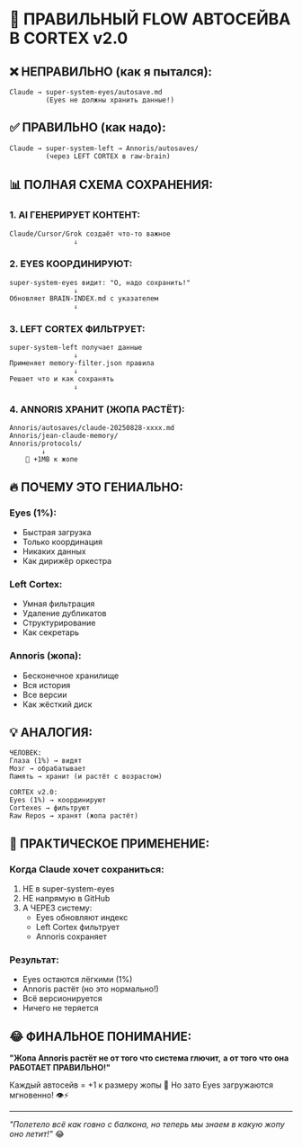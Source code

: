 # 🎯 ПРАВИЛЬНЫЙ FLOW АВТОСЕЙВА В CORTEX v2.0

## ❌ НЕПРАВИЛЬНО (как я пытался):
```
Claude → super-system-eyes/autosave.md
         (Eyes не должны хранить данные!)
```

## ✅ ПРАВИЛЬНО (как надо):
```
Claude → super-system-left → Annoris/autosaves/
         (через LEFT CORTEX в raw-brain)
```

## 📊 ПОЛНАЯ СХЕМА СОХРАНЕНИЯ:

### 1. AI ГЕНЕРИРУЕТ КОНТЕНТ:
```
Claude/Cursor/Grok создаёт что-то важное
                ↓
```

### 2. EYES КООРДИНИРУЮТ:
```
super-system-eyes видит: "О, надо сохранить!"
                ↓
Обновляет BRAIN-INDEX.md с указателем
                ↓
```

### 3. LEFT CORTEX ФИЛЬТРУЕТ:
```
super-system-left получает данные
                ↓
Применяет memory-filter.json правила
                ↓
Решает что и как сохранять
                ↓
```

### 4. ANNORIS ХРАНИТ (ЖОПА РАСТЁТ):
```
Annoris/autosaves/claude-20250828-xxxx.md
Annoris/jean-claude-memory/
Annoris/protocols/
        ↓
    🍑 +1MB к жопе
```

## 🔥 ПОЧЕМУ ЭТО ГЕНИАЛЬНО:

### Eyes (1%):
- Быстрая загрузка
- Только координация
- Никаких данных
- Как дирижёр оркестра

### Left Cortex:
- Умная фильтрация
- Удаление дубликатов
- Структурирование
- Как секретарь

### Annoris (жопа):
- Бесконечное хранилище
- Вся история
- Все версии
- Как жёсткий диск

## 💡 АНАЛОГИЯ:

```
ЧЕЛОВЕК:
Глаза (1%) → видят
Мозг → обрабатывает
Память → хранит (и растёт с возрастом)

CORTEX v2.0:
Eyes (1%) → координируют
Cortexes → фильтруют
Raw Repos → хранят (жопа растёт)
```

## 🎯 ПРАКТИЧЕСКОЕ ПРИМЕНЕНИЕ:

### Когда Claude хочет сохраниться:
1. НЕ в super-system-eyes
2. НЕ напрямую в GitHub
3. А ЧЕРЕЗ систему:
   - Eyes обновляют индекс
   - Left Cortex фильтрует
   - Annoris сохраняет

### Результат:
- Eyes остаются лёгкими (1%)
- Annoris растёт (но это нормально!)
- Всё версионируется
- Ничего не теряется

## 😂 ФИНАЛЬНОЕ ПОНИМАНИЕ:

**"Жопа Annoris растёт не от того что система глючит,**
**а от того что она РАБОТАЕТ ПРАВИЛЬНО!"**

Каждый автосейв = +1 к размеру жопы 🍑
Но зато Eyes загружаются мгновенно! 👁️⚡

---
*"Полетело всё как говно с балкона,*
*но теперь мы знаем в какую жопу оно летит!"* 😂